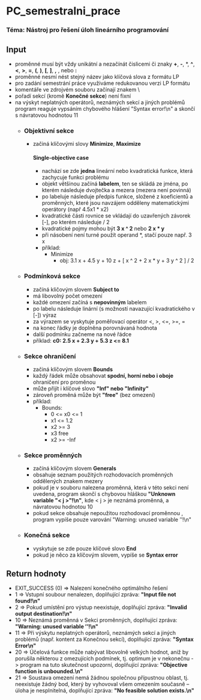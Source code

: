 # PC_semestralni_prace
### Téma: Nástroj pro řešení úloh lineárního programování
## Input
- proměnné musí být vždy unikátní a nezačínát čislicemi či znaky **+**, **-**, *, **^**, **<**, **>**, **=**, **(**, **)**, **[**, **]**, **,** , nebo **:**
- proměnné nesmí nést stejný název jako klíčová slova z formátu LP
- pro zadání semestrání práce využiváme redukovanou verzi LP formátu
- komentáře ve zdrojvém souboru začínají znakem \
- pořadí sekcí (kromě **Konečné sekce**) není fixní
- na výskyt neplatných operátorů, neznámých sekcí a jiných problémů program reaguje vypsáním chybového hlášení "Syntax error!\n" a skončí s návratovou hodnotou 11
  - ### Objektivní sekce
      - začiná klíčovými slovy **Minimize**, **Maximize**
        #### Single-objective case
        - nachází se zde **jedna** lineární nebo kvadratická funkce, která zachycuje funkci problému
        - objekt většinou začíná **labelem**, ten se skládá ze jména, po kterém následuje dvojtečka a mezera (mezera není povinná)
        - po labeluje následuje předpis funkce, složené z koeficientů a proměnných, které jsou navzájem odděleny matematickými operátory (např 4.5x1 * x2)
        - kvadratické části rovnice se vkládají do uzavřených závorek [-], po kterém následuje / 2
        - kvadratické pojmy mohou být **3 x ^ 2** nebo **2 x * y**
        - při násobení není turné použít operand *, stačí pouze např. 3 x
        - příklad:
            - Minimize
                - obj: 3.1 x + 4.5 y + 10 z + [ x ^ 2 + 2 x * y + 3 y ^ 2 ] / 2
  - ### Podmínková sekce
     - začíná kličovým slovem **Subject to**
     - má libovolný počet omezení
     - každé omezení začíná s **nepovinným** labelem
     - po labelu následuje linární (s možností navazující kvadratického v [-]) výraz
     - za výrazem se vyskytuje poměřovací operátor <, >, <=, >=, =
     - na konec řádky je doplněna porovnávaná hodnota
     - další podmínku začneme na nové řádce
     - příklad: **c0: 2.5 x + 2.3 y + 5.3 z <= 8.1**
  - ### Sekce ohraničení
      - začiná klíčovým slovem **Bounds**
      - každý řádek může obsahovat **spodní, horní nebo i oboje** ohraničení pro proměnou
      - může přijít i klíčové slovo **"Inf" nebo "Infinity"**
      - zároveň proměná může být **"free"** (bez omezení)
      - příklad:
        - Bounds:
          - 0 <= x0 <= 1
          - x1 <= 1.2
          - x2 >= 3
          - x3 free
          - x2 >= -Inf
  - ### Sekce proměnných
      - začíná klíčovým slovem **Generals**
      - obsahuje seznam použitých rozhodovacích proměnných oddělených znakem mezery
      - pokud je v souboru nalezena proměnná, která v této sekci není uvedena, program skončí s chybovou hláškou **"Unknown variable "< j >"!\n"**, kde < j > je neznámá proměnná, a návratovou hodnotou 10
      - pokud sekce obsahuje nepoužitou rozhodovací proměnnou <n>, program vypíše pouze varování "Warning: unused variable ’<n>’!\n"
  - ### Konečná sekce
      - vyskytuje se zde pouze klíčové slovo **End**
      - pokud je něco za klíčovým slovem, vypíše se **Syntax error**
## Return hodnoty
-  EXIT_SUCCESS (0) => Nalezení konečného optimálního řešení
-  1 => Vstupní soubour nenalezen, doplňující zpráva: **"Input file not found!\n"**
-  2 => Pokud umístění pro výstup neexistuje, doplňující zpráva: **"Invalid output destination!\n"**
-  10 => Neznámá proměnná v Sekci proměnných, doplňující zpráva: **"Warning: unused variable ’<n>’!\n"**
-  11 => Při výskytu neplatných operátorů, neznámých sekcí a jiných problémů (např. kontent za Konečnou sekcí), doplňující zpráva: **"Syntax Error\n"**
-  20 => Účelová funkce může nabývat libovolně velkých hodnot, aniž by porušila některou z omezujících podmínek, tj. optimum je v nekonečnu -> program na tuto skutečnost upozorní, doplňující zpráva: **"Objective function is unbounded.\n"** 
-  21 => Soustava omezení nemá žádnou společnou přípustnou oblast, tj. neexistuje žádný bod, který by vyhovoval všem omezením současně – úloha je nesplnitelná, doplňující zpráva: **"No feasible solution exists.\n"**
